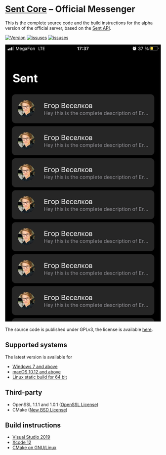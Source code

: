 # [Sent Core][sent_core] – Official Messenger

This is the complete source code and the build instructions for the alpha version of the official server, based on the [Sent API][sent_api].

[![Version](https://badge.fury.io/gh/hanriel%2Fsent-core.svg)](https://github.com/hanriel/sentcore/releases)
[![issuses](https://img.shields.io/github/issues/hanriel/Sent-Core)](https://github.com/hanriel/Sent-Core/issues)
[![issuses](https://img.shields.io/github/license/hanriel/Sent-Core)](https://github.com/hanriel/Sent-Core/license)

[![Preview of Sent Core][preview_image_url]][preview_image_url]

The source code is published under GPLv3, the license is available [here][license].

## Supported systems

The latest version is available for

* [Windows 7 and above]()
* [macOS 10.12 and above]()
* [Linux static build for 64 bit]()

## Third-party

* OpenSSL 1.1.1 and 1.0.1 ([OpenSSL License](https://www.openssl.org/source/license.html))
* CMake ([New BSD License](https://github.com/Kitware/CMake/blob/master/Copyright.txt))

## Build instructions

* [Visual Studio 2019][msvc]
* [Xcode 12][xcode]
* [CMake on GNU/Linux][cmake]

[//]: # (LINKS)
[sent_core]: https://github.com/hanriel/sent-core
[sent_api]: https://github.com/hanriel/sent-api
[license]: LICENSE
[msvc]: docs/building-msvc.md
[xcode]: docs/building-xcode.md
[xcode_old]: docs/building-xcode-old.md
[cmake]: docs/building-cmake.md
[preview_image]: https://github.com/telegramdesktop/tdesktop/blob/dev/docs/assets/preview.png "Preview of Telegram Desktop"
[preview_image_url]: https://raw.githubusercontent.com/hanriel/sent-core/main/docs/assets/preview.jpeg
